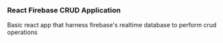 ### React Firebase CRUD Application
Basic react app that harness firebase's realtime database
to perform crud operations